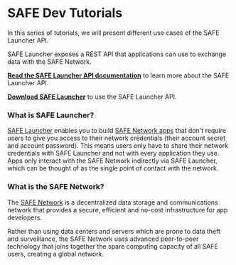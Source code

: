 # SAFE Dev Tutorials

In this series of tutorials, we will present different use cases of the SAFE Launcher API.

SAFE Launcher exposes a REST API that applications can use to exchange data with the SAFE Network.

**[Read the SAFE Launcher API documentation](https://maidsafe.readme.io/docs/introduction)** to learn more about the SAFE Launcher API.

**[Download SAFE Launcher](https://maidsafe.net/alpha.html)** to use the SAFE Launcher API.

### What is SAFE Launcher?

[SAFE Launcher](https://maidsafe.readme.io/docs/launcher) enables you to build [SAFE Network apps](https://apps.safenetwork.org/) that don't require users to give you access to their network credentials (their account secret and account password). This means users only have to share their network credentials with SAFE Launcher and not with every application they use. Apps only interact with the SAFE Network indirectly via SAFE Launcher, which can be thought of as the single point of contact with the network.

### What is the SAFE Network?

The [SAFE Network](https://safenetwork.org/) is a decentralized data storage and communications network that provides a secure, efficient and no-cost infrastructure for app developers.

Rather than using data centers and servers which are prone to data theft and surveillance, the SAFE Network uses advanced peer-to-peer technology that joins together the spare computing capacity of all SAFE users, creating a global network.
